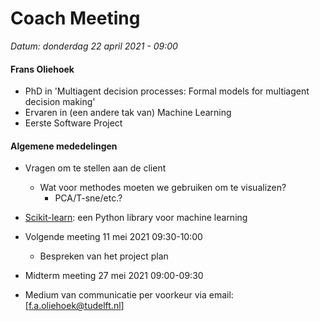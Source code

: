 <h1>Coach Meeting</h1>

*Datum: donderdag 22 april 2021 - 09:00*

<h4>Frans Oliehoek</h4>

- PhD in 'Multiagent decision processes: Formal models for multiagent decision making'
- Ervaren in (een andere tak van) Machine Learning
- Eerste Software Project

<h4>Algemene mededelingen</h4>

- Vragen om te stellen aan de client
	- Wat voor methodes moeten we gebruiken om te visualizen?
		- PCA/T-sne/etc.?

- [Scikit-learn](https://sklearn.org/): een Python library voor machine learning
- Volgende meeting 11 mei 2021 09:30-10:00
	- Bespreken van het project plan

- Midterm meeting 27 mei 2021 09:00-09:30 
- Medium van communicatie per voorkeur via email: [f.a.oliehoek@tudelft.nl]